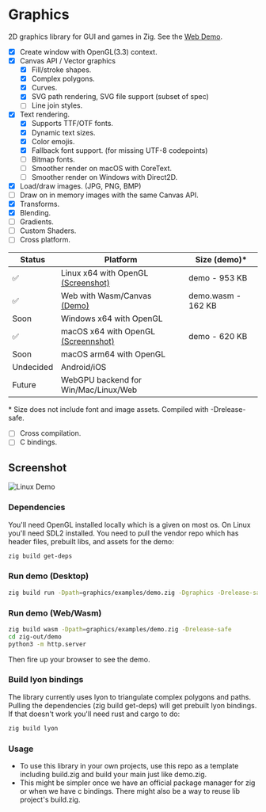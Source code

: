 # Graphics

2D graphics library for GUI and games in Zig. See the [Web Demo](https://fubark.github.io/site/demo).

- [x] Create window with OpenGL(3.3) context.
- [x] Canvas API / Vector graphics
  - [x] Fill/stroke shapes.
  - [x] Complex polygons.
  - [x] Curves.
  - [x] SVG path rendering, SVG file support (subset of spec)
  - [ ] Line join styles.
- [x] Text rendering.
  - [x] Supports TTF/OTF fonts.
  - [x] Dynamic text sizes.
  - [x] Color emojis.
  - [x] Fallback font support. (for missing UTF-8 codepoints)
  - [ ] Bitmap fonts.
  - [ ] Smoother render on macOS with CoreText.
  - [ ] Smoother render on Windows with Direct2D.
- [x] Load/draw images. (JPG, PNG, BMP)
- [ ] Draw on in memory images with the same Canvas API.
- [x] Transforms.
- [x] Blending.
- [ ] Gradients.
- [ ] Custom Shaders.
- [ ] Cross platform.

| Status | Platform | Size (demo)* |
| --- | --- | --- |
| ✅ | Linux x64 with OpenGL [(Screenshot)](https://raw.githubusercontent.com/fubark/site/master/graphics-demo-linux.png) | demo - 953 KB |
| ✅ | Web with Wasm/Canvas [(Demo)](https://fubark.github.io/site/demo) | demo.wasm - 162 KB |
| Soon | Windows x64 with OpenGL | |
| ✅ | macOS x64 with OpenGL [(Screennshot)](https://raw.githubusercontent.com/fubark/site/master/graphics-demo-macos.png) | demo - 620 KB |
| Soon | macOS arm64 with OpenGL | |
| Undecided | Android/iOS |
| Future | WebGPU backend for Win/Mac/Linux/Web |

  \* Size does not include font and image assets. Compiled with -Drelease-safe.

- [ ] Cross compilation.
- [ ] C bindings.

## Screenshot
![Linux Demo](https://raw.githubusercontent.com/fubark/site/master/graphics-demo-linux.png)

### Dependencies
You'll need OpenGL installed locally which is a given on most os. On Linux you'll need SDL2 installed. You need to pull the vendor repo which has header files, prebuilt libs, and assets for the demo:
```sh
zig build get-deps
```

### Run demo (Desktop)
```sh
zig build run -Dpath=graphics/examples/demo.zig -Dgraphics -Drelease-safe
```

### Run demo (Web/Wasm)

```sh
zig build wasm -Dpath=graphics/examples/demo.zig -Drelease-safe
cd zig-out/demo
python3 -m http.server
```
Then fire up your browser to see the demo.

### Build lyon bindings
The library currently uses lyon to triangulate complex polygons and paths. Pulling the dependencies (zig build get-deps) will get prebuilt lyon bindings. If that doesn't work you'll need rust and cargo to do:
```sh
zig build lyon
```

### Usage
* To use this library in your own projects, use this repo as a template including build.zig and build your main just like demo.zig.
* This might be simpler once we have an official package manager for zig or when we have c bindings. There might also be a way to reuse lib project's build.zig.
